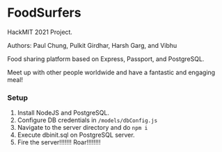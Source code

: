 # FoodSurfers
HackMIT 2021 Project.

Authors: Paul Chung, Pulkit Girdhar, Harsh Garg, and Vibhu

Food sharing platform based on Express, Passport, and PostgreSQL.

Meet up with other people worldwide and have a fantastic and engaging meal!

### Setup
1. Install NodeJS and PostgreSQL.
2. Configure DB credentials in ```/models/dbConfig.js```
3. Navigate to the server directory and do ```npm i```
4. Execute dbinit.sql on PostgreSQL server.
5. Fire the server!!!!!!! Roar!!!!!!!!
